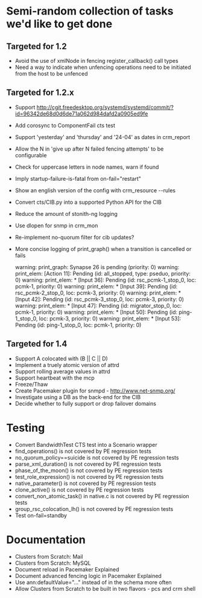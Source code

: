 # Semi-random collection of tasks we'd like to get done

## Targeted for 1.2
- Avoid the use of xmlNode in fencing register_callback() call types
- Need a way to indicate when unfencing operations need to be initiated from the host to be unfenced

## Targeted for 1.2.x

- Support
  http://cgit.freedesktop.org/systemd/systemd/commit/?id=96342de68d0d6de71a062d984dafd2a0905ed9fe
- Add corosync to ComponentFail cts test
- Support 'yesterday' and 'thursday' and '24-04' as dates in crm_report 
- Allow the N in 'give up after N failed fencing attempts' to be configurable 
- Check for uppercase letters in node names, warn if found
- Imply startup-failure-is-fatal from on-fail="restart" 
- Show an english version of the config with crm_resource --rules
- Convert cts/CIB.py into a supported Python API for the CIB
- Reduce the amount of stonith-ng logging
- Use dlopen for snmp in crm_mon
- Re-implement no-quorum filter for cib updates?
- More concise logging of print_graph() when a transition is cancelled or fails

    warning: print_graph: Synapse 26 is pending (priority: 0)
    warning: print_elem:     [Action 11]: Pending (id: all_stopped, type: pseduo, priority: 0)
    warning: print_elem:      * [Input 36]: Pending (id: rsc_pcmk-1_stop_0, loc: pcmk-1, priority: 0)
    warning: print_elem:      * [Input 39]: Pending (id: rsc_pcmk-2_stop_0, loc: pcmk-3, priority: 0)
    warning: print_elem:      * [Input 42]: Pending (id: rsc_pcmk-3_stop_0, loc: pcmk-3, priority: 0)
    warning: print_elem:      * [Input 47]: Pending (id: migrator_stop_0, loc: pcmk-1, priority: 0)
    warning: print_elem:      * [Input 50]: Pending (id: ping-1_stop_0, loc: pcmk-3, priority: 0)
    warning: print_elem:      * [Input 53]: Pending (id: ping-1_stop_0, loc: pcmk-1, priority: 0)


## Targeted for 1.4

- Support A colocated with (B || C || D)
- Implement a truely atomic version of attrd
- Support rolling average values in attrd
- Support heartbeat with the mcp
- Freeze/Thaw
- Create Pacemaker plugin for snmpd - http://www.net-snmp.org/
- Investigate using a DB as the back-end for the CIB
- Decide whether to fully support or drop failover domains

# Testing
- Convert BandwidthTest CTS test into a Scenario wrapper
- find_operations() is not covered by PE regression tests
- no_quorum_policy==suicide is not covered by PE regression tests
- parse_xml_duration() is not covered by PE regression tests
- phase_of_the_moon() is not covered by PE regression tests
- test_role_expression() is not covered by PE regression tests
- native_parameter() is not covered by PE regression tests
- clone_active() is not covered by PE regression tests
- convert_non_atomic_task() in native.c is not covered by PE regression tests
- group_rsc_colocation_lh() is not covered by PE regression tests
- Test on-fail=standby

# Documentation
- Clusters from Scratch: Mail
- Clusters from Scratch: MySQL
- Document reload in Pacemaker Explained
- Document advanced fencing logic in Pacemaker Explained
- Use ann:defaultValue="..." instead of <optional> in the schema more often
- Allow Clusters from Scratch to be built in two flavors - pcs and crm shell
